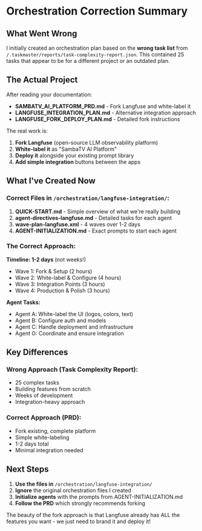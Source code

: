 # Orchestration Correction Summary

## What Went Wrong

I initially created an orchestration plan based on the **wrong task list** from `/.taskmaster/reports/task-complexity-report.json`. This contained 25 tasks that appear to be for a different project or an outdated plan.

## The Actual Project

After reading your documentation:
- **SAMBATV_AI_PLATFORM_PRD.md** - Fork Langfuse and white-label it
- **LANGFUSE_INTEGRATION_PLAN.md** - Alternative integration approach 
- **LANGFUSE_FORK_DEPLOY_PLAN.md** - Detailed fork instructions

The real work is:
1. **Fork Langfuse** (open-source LLM observability platform)
2. **White-label it** as "SambaTV AI Platform"
3. **Deploy it** alongside your existing prompt library
4. **Add simple integration** buttons between the apps

## What I've Created Now

### Correct Files in `/orchestration/langfuse-integration/`:

1. **QUICK-START.md** - Simple overview of what we're really building
2. **agent-directives-langfuse.md** - Detailed tasks for each agent
3. **wave-plan-langfuse.xml** - 4 waves over 1-2 days
4. **AGENT-INITIALIZATION.md** - Exact prompts to start each agent

### The Correct Approach:

**Timeline: 1-2 days** (not weeks!)
- Wave 1: Fork & Setup (2 hours)
- Wave 2: White-label & Configure (4 hours)
- Wave 3: Integration Points (3 hours)
- Wave 4: Production & Polish (3 hours)

**Agent Tasks:**
- Agent A: White-label the UI (logos, colors, text)
- Agent B: Configure auth and models
- Agent C: Handle deployment and infrastructure
- Agent O: Coordinate and ensure integration

## Key Differences

### Wrong Approach (Task Complexity Report):
- 25 complex tasks
- Building features from scratch
- Weeks of development
- Integration-heavy approach

### Correct Approach (PRD):
- Fork existing, complete platform
- Simple white-labeling
- 1-2 days total
- Minimal integration needed

## Next Steps

1. **Use the files in** `/orchestration/langfuse-integration/`
2. **Ignore** the original orchestration files I created
3. **Initialize agents** with the prompts from AGENT-INITIALIZATION.md
4. **Follow the PRD** which strongly recommends forking

The beauty of the fork approach is that Langfuse already has ALL the features you want - we just need to brand it and deploy it!